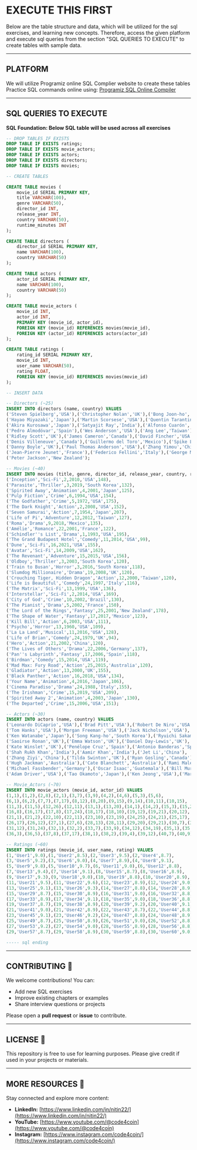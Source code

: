 # EXECUTE THIS FIRST
Below are the table structure and data, which will be utilized for the sql exercises, and learning new concepts.
Therefore, access the given platform and execute sql queries from the section "SQL QUERIES TO EXECUTE" to create tables with sample data.

---

## PLATFORM
We will utilize Programiz online SQL Complier website to create these tables 
Practice SQL commands online using: [Programiz SQL Online Compiler](https://www.programiz.com/sql/online-compiler)

---

## SQL QUERIES TO EXECUTE
**SQL Foundation: Below SQL table will be used across all exercises**

```sql
-- DROP TABLES IF EXISTS
DROP TABLE IF EXISTS ratings;
DROP TABLE IF EXISTS movie_actors;
DROP TABLE IF EXISTS actors;
DROP TABLE IF EXISTS directors;
DROP TABLE IF EXISTS movies;

-- CREATE TABLES

CREATE TABLE movies (
    movie_id SERIAL PRIMARY KEY,
    title VARCHAR(100),
    genre VARCHAR(50),
    director_id INT,
    release_year INT,
    country VARCHAR(50),
    runtime_minutes INT
);

CREATE TABLE directors (
    director_id SERIAL PRIMARY KEY,
    name VARCHAR(100),
    country VARCHAR(50)
);

CREATE TABLE actors (
    actor_id SERIAL PRIMARY KEY,
    name VARCHAR(100),
    country VARCHAR(50)
);

CREATE TABLE movie_actors (
    movie_id INT,
    actor_id INT,
    PRIMARY KEY (movie_id, actor_id),
    FOREIGN KEY (movie_id) REFERENCES movies(movie_id),
    FOREIGN KEY (actor_id) REFERENCES actors(actor_id)
);

CREATE TABLE ratings (
    rating_id SERIAL PRIMARY KEY,
    movie_id INT,
    user_name VARCHAR(50),
    rating FLOAT,
    FOREIGN KEY (movie_id) REFERENCES movies(movie_id)
);

-- INSERT DATA

-- Directors (~25)
INSERT INTO directors (name, country) VALUES
('Steven Spielberg','USA'),('Christopher Nolan','UK'),('Bong Joon-ho','South Korea'),
('Hayao Miyazaki','Japan'),('Martin Scorsese','USA'),('Quentin Tarantino','USA'),
('Akira Kurosawa','Japan'),('Satyajit Ray','India'),('Alfonso Cuarón','Mexico'),
('Pedro Almodóvar','Spain'),('Wes Anderson','USA'),('Ang Lee','Taiwan'),
('Ridley Scott','UK'),('James Cameron','Canada'),('David Fincher','USA'),
('Denis Villeneuve','Canada'),('Guillermo del Toro','Mexico'),('Spike Lee','USA'),
('Danny Boyle','UK'),('Paul Thomas Anderson','USA'),('Zhang Yimou','China'),
('Jean-Pierre Jeunet','France'),('Federico Fellini','Italy'),('George Miller','Australia'),
('Peter Jackson','New Zealand');

-- Movies (~40)
INSERT INTO movies (title, genre, director_id, release_year, country, runtime_minutes) VALUES
('Inception','Sci-Fi',2,2010,'USA',148),
('Parasite','Thriller',3,2019,'South Korea',132),
('Spirited Away','Animation',4,2001,'Japan',125),
('Pulp Fiction','Crime',6,1994,'USA',154),
('The Godfather','Crime',5,1972,'USA',175),
('The Dark Knight','Action',2,2008,'USA',152),
('Seven Samurai','Action',7,1954,'Japan',207),
('Life of Pi','Adventure',12,2012,'Taiwan',127),
('Roma','Drama',9,2018,'Mexico',135),
('Amélie','Romance',22,2001,'France',122),
('Schindler''s List','Drama',1,1993,'USA',195),
('The Grand Budapest Hotel','Comedy',11,2014,'USA',99),
('Dune','Sci-Fi',16,2021,'USA',155),
('Avatar','Sci-Fi',14,2009,'USA',162),
('The Revenant','Adventure',15,2015,'USA',156),
('Oldboy','Thriller',3,2003,'South Korea',120),
('Train to Busan','Horror',3,2016,'South Korea',118),
('Slumdog Millionaire','Drama',19,2008,'UK',120),
('Crouching Tiger, Hidden Dragon','Action',12,2000,'Taiwan',120),
('Life is Beautiful','Comedy',24,1997,'Italy',116),
('The Matrix','Sci-Fi',13,1999,'USA',136),
('Interstellar','Sci-Fi',2,2014,'USA',169),
('City of God','Crime',10,2002,'Brazil',130),
('The Pianist','Drama',5,2002,'France',150),
('The Lord of the Rings','Fantasy',25,2001,'New Zealand',178),
('The Shape of Water','Fantasy',17,2017,'Mexico',123),
('Kill Bill','Action',6,2003,'USA',111),
('Psycho','Horror',13,1960,'USA',109),
('La La Land','Musical',11,2016,'USA',128),
('Life of Brian','Comedy',24,1979,'UK',94),
('Hero','Action',21,2002,'China',120),
('The Lives of Others','Drama',22,2006,'Germany',137),
('Pan''s Labyrinth','Fantasy',17,2006,'Spain',118),
('Birdman','Comedy',15,2014,'USA',119),
('Mad Max: Fury Road','Action',25,2015,'Australia',120),
('Gladiator','Action',13,2000,'UK',155),
('Black Panther','Action',16,2018,'USA',134),
('Your Name','Animation',4,2016,'Japan',106),
('Cinema Paradiso','Drama',24,1988,'Italy',155),
('The Irishman','Crime',15,2019,'USA',209),
('Spirited Away 2','Animation',4,2003,'Japan',130),
('The Departed','Crime',15,2006,'USA',151);

-- Actors (~30)
INSERT INTO actors (name, country) VALUES
('Leonardo DiCaprio','USA'),('Brad Pitt','USA'),('Robert De Niro','USA'),
('Tom Hanks','USA'),('Morgan Freeman','USA'),('Jack Nicholson','USA'),
('Ken Watanabe','Japan'),('Song Kang-ho','South Korea'),('Ryuichi Sakamoto','Japan'),
('Saoirse Ronan','UK'),('Emma Watson','UK'),('Daniel Day-Lewis','UK'),
('Kate Winslet','UK'),('Penélope Cruz','Spain'),('Antonio Banderas','Spain'),
('Shah Rukh Khan','India'),('Aamir Khan','India'),('Jet Li','China'),
('Zhang Ziyi','China'),('Tilda Swinton','UK'),('Ryan Gosling','Canada'),
('Hugh Jackman','Australia'),('Cate Blanchett','Australia'),('Rami Malek','USA'),
('Michael Fassbender','Germany'),('Oscar Isaac','Guatemala'),('Bill Murray','USA'),
('Adam Driver','USA'),('Tao Okamoto','Japan'),('Ken Jeong','USA'),('Margot Robbie','Australia');

-- Movie_Actors (~70)
INSERT INTO movie_actors (movie_id, actor_id) VALUES
(1,1),(1,2),(2,8),(2,1),(3,7),(3,9),(4,2),(4,6),(5,3),(5,6),
(6,1),(6,2),(7,7),(7,17),(8,12),(8,20),(9,15),(9,14),(10,11),(10,15),
(11,3),(11,5),(12,26),(12,11),(13,1),(13,20),(14,1),(14,2),(15,3),(15,24),
(16,8),(16,17),(17,8),(17,24),(18,17),(18,10),(19,12),(19,21),(20,12),(20,19),
(21,1),(21,2),(22,10),(22,11),(23,10),(23,19),(24,25),(24,21),(25,17),(25,21),
(26,17),(26,12),(27,1),(27,6),(28,13),(28,11),(29,20),(29,21),(30,7),(30,9),
(31,12),(31,24),(32,1),(32,2),(33,7),(33,9),(34,12),(34,19),(35,1),(35,2),
(36,3),(36,5),(37,8),(37,17),(38,1),(38,2),(39,4),(39,12),(40,7),(40,9);

-- Ratings (~60)
INSERT INTO ratings (movie_id, user_name, rating) VALUES
(1,'User1',9.0),(1,'User2',8.5),(2,'User3',9.5),(2,'User4',8.7),
(3,'User5',9.2),(3,'User6',9.0),(4,'User7',8.9),(4,'User8',9.1),
(5,'User9',9.8),(5,'User10',9.7),(6,'User11',9.0),(6,'User12',8.8),
(7,'User13',9.4),(7,'User14',9.1),(8,'User15',8.7),(8,'User16',8.9),
(9,'User17',9.3),(9,'User18',9.0),(10,'User19',8.8),(10,'User20',8.9),
(11,'User21',9.5),(11,'User22',9.6),(12,'User23',8.9),(12,'User24',9.0),
(13,'User25',9.1),(13,'User26',9.3),(14,'User27',8.8),(14,'User28',8.9),
(15,'User29',8.7),(15,'User30',8.9),(16,'User31',9.0),(16,'User32',8.8),
(17,'User33',8.9),(17,'User34',9.1),(18,'User35',9.0),(18,'User36',8.8),
(19,'User37',8.7),(19,'User38',8.9),(20,'User39',9.2),(20,'User40',9.1),
(21,'User41',9.0),(21,'User42',8.9),(22,'User43',8.7),(22,'User44',8.8),
(23,'User45',9.1),(23,'User46',9.2),(24,'User47',8.8),(24,'User48',8.9),
(25,'User49',8.7),(25,'User50',8.9),(26,'User51',9.0),(26,'User52',8.8),
(27,'User53',9.2),(27,'User54',9.0),(28,'User55',8.9),(28,'User56',8.8),
(29,'User57',8.7),(29,'User58',8.9),(30,'User59',8.8),(30,'User60',9.0);

----- sql ending
```

---
## **CONTRIBUTING** 🤝

We welcome contributions! You can:

- Add new SQL exercises
- Improve existing chapters or examples
- Share interview questions or projects

Please open a **pull request** or **issue** to contribute.

---
## **LICENSE** 📄

This repository is free to use for learning purposes. Please give credit if used in your projects or materials.

---
## **MORE RESOURCES** 🔗

Stay connected and explore more content:

- **LinkedIn:** [https://www.linkedin.com/in/nitin22/](https://www.linkedin.com/in/nitin22/)
- **YouTube:** [https://www.youtube.com/@code4coin](https://www.youtube.com/@code4coin)
- **Instagram:** [https://www.instagram.com/code4coin/](https://www.instagram.com/code4coin/)
